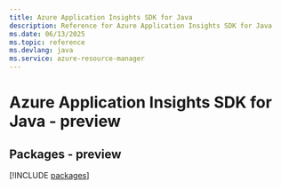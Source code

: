 ```yaml
---
title: Azure Application Insights SDK for Java
description: Reference for Azure Application Insights SDK for Java
ms.date: 06/13/2025
ms.topic: reference
ms.devlang: java
ms.service: azure-resource-manager
---
```

# Azure Application Insights SDK for Java - preview
## Packages - preview
[!INCLUDE [packages](application-insights-index.md)]